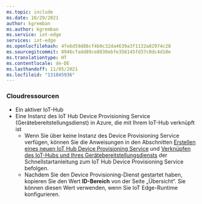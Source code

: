 ```yaml
---
ms.topic: include
ms.date: 10/29/2021
author: kgremban
ms.author: kgremban
ms.service: iot-edge
services: iot-edge
ms.openlocfilehash: 4fe6d59d88cf4b0c32da4639a3f1132a82974c28
ms.sourcegitcommit: 8946cfadd89ce8830ebfe358145fd37c0dc4d10e
ms.translationtype: HT
ms.contentlocale: de-DE
ms.lasthandoff: 11/05/2021
ms.locfileid: "131845936"
---
```

### <a name="cloud-resources"></a>Cloudressourcen

* Ein aktiver IoT-Hub
* Eine Instanz des IoT Hub Device Provisioning Service (Gerätebereitstellungsdienst) in Azure, die mit Ihrem IoT-Hub verknüpft ist
  * Wenn Sie über keine Instanz des Device Provisioning Service verfügen, können Sie die Anweisungen in den Abschnitten [Erstellen eines neuen IoT Hub Device Provisioning Service](../articles/iot-dps/quick-setup-auto-provision.md#create-a-new-iot-hub-device-provisioning-service) und [Verknüpfen des IoT-Hubs und Ihres Gerätebereitstellungsdiensts](../articles/iot-dps/quick-setup-auto-provision.md#link-the-iot-hub-and-your-device-provisioning-service) der Schnellstartanleitung zum IoT Hub Device Provisioning Service befolgen.
  * Nachdem Sie den Device Provisioning-Dienst gestartet haben, kopieren Sie den Wert **ID-Bereich** von der Seite „Übersicht“. Sie können diesen Wert verwenden, wenn Sie IoT Edge-Runtime konfigurieren.
